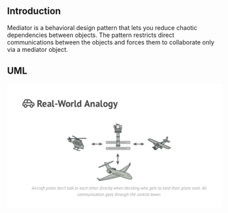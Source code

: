 ## Introduction ##
 Mediator is a behavioral design pattern that lets you reduce chaotic dependencies between objects. 
 The pattern restricts direct communications between the objects and forces them to collaborate only via a mediator object.
 
 ## UML ##
 <img src="mediator.png" />
